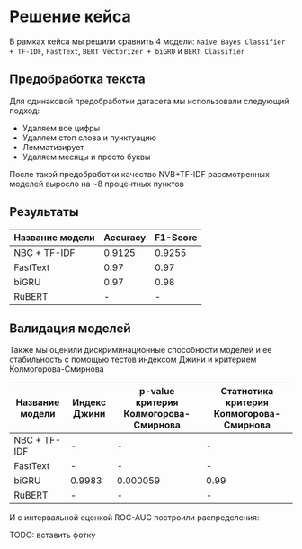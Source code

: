 # Решение кейса

В рамках кейса мы решили сравнить 4 модели: `Naive Bayes Classifier + TF-IDF`, `FastText`, `BERT Vectorizer + biGRU` и `BERT Classifier`

## Предобработка текста

Для одинаковой предобработки датасета мы использовали следующий подход:
- Удаляем все цифры
- Удаляем стоп слова и пунктуацию
- Лемматизирует
- Удаляем месяцы и просто буквы

После такой предобработки качество NVB+TF-IDF рассмотренных моделей выросло на ~8 процентных пунктов

## Результаты

|Название модели|Accuracy|F1-Score|
|---|---|---|
|NBC + TF-IDF|0.9125|0.9255|
|FastText| 0.97 | 0.97 |
|biGRU| 0.97 | 0.98 |
|RuBERT| - | - |

## Валидация моделей

Также мы оценили дискриминационные способности моделей и ее стабильность с помощью тестов индексом Джини и критерием Колмогорова-Смирнова

|Название модели|Индекс Джини|p-value критерия Колмогорова-Смирнова|Статистика критерия Колмогорова-Смирнова|
|---|---|---|---|
|NBC + TF-IDF| - | - | - |
|FastText| - | - | - |
|biGRU| 0.9983 | 0.000059 | 0.99 |
|RuBERT| - | - | - |

И с интервальной оценкой ROC-AUC построили распределения:

TODO: вставить фотку
